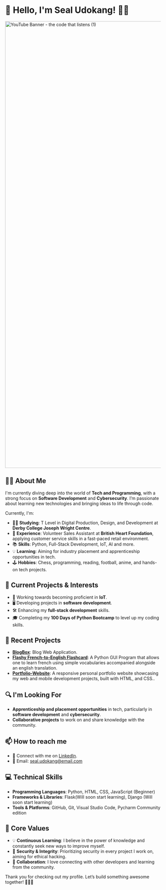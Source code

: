 # 👋 Hello, I'm Seal Udokang! 👨‍💻

<img width="2560" height="1440" alt="YouTube Banner - the code  that listens (1)" src="https://github.com/user-attachments/assets/38e9c55d-188d-4f0e-bd70-b43d4b6e3e60" />



## 👨‍💻 About Me

I'm currently diving deep into the world of **Tech and Programming**, with a strong focus on **Software Development** and **Cybersecurity**. I’m passionate about learning new technologies and bringing ideas to life through code. 

Currently, I'm:

- 🧑‍🎓 **Studying**: T Level in Digital Production, Design, and Development at **Derby College Joseph Wright Centre**.
- 💼 **Experience**: Volunteer Sales Assistant at **British Heart Foundation**, applying customer service skills in a fast-paced retail environment.
- 📚 **Skills**: Python, Full-Stack Development, IoT, AI and more.
- 💡 **Learning**: Aiming for industry placement and apprenticeship opportunities in tech. 
- 🕹️ **Hobbies**: Chess, programming, reading, football, anime, and hands-on tech projects.

## 🚀 Current Projects & Interests

- 🔐 Working towards becoming proficient in **IoT**.
- 🖥️ Developing projects in **software development**.
- 🛠️ Enhancing my **full-stack development** skills.
- 🎓 Completing my **100 Days of Python Bootcamp** to level up my coding skills.

## 📂 Recent Projects

- **[BlogBox](https://github.com/sealubong2006/Blog-Web-Application.git)**: Blog Web Application.
- **[Flashy French-to-English Flashcard](https://github.com/sealubong2006/flashy-flashcard-project.git)**: A Python GUI Program that allows one to learn french using simple vocabularies accompanied alongside an english translation.
- **[Portfolio-Website](https://github.com/sealubong2006/Portfolio-Website.git)**: A responsive personal portfolio website showcasing my web and mobile development projects, built with HTML, and CSS..

## 🔍 I'm Looking For

- **Apprenticeship and placement opportunities** in tech, particularly in **software development** and **cybersecurity**.
- **Collaborative projects** to work on and share knowledge with the community.

## 📫 How to reach me

- 💬 Connect with me on [LinkedIn](www.linkedin.com/in/sealudokang).
- 📧 Email: [seal.udokang@email.com](mailto:seal.udokang@gmail.com)

## 💻 Technical Skills

- **Programming Languages**: Python, HTML, CSS, JavaScript (Beginner)
- **Frameworks & Libraries**: Flask(Will soon start learning), Django (Will soon start learning)
- **Tools & Platforms**: GitHub, Git, Visual Studio Code, Pycharm Community edition

## 🔑 Core Values

- 💡 **Continuous Learning**: I believe in the power of knowledge and constantly seek new ways to improve myself.
- 🔐 **Security & Integrity**: Prioritizing security in every project I work on, aiming for ethical hacking.
- 🤝 **Collaboration**: I love connecting with other developers and learning from the community.

Thank you for checking out my profile. Let’s build something awesome together! 👨‍💻✨
